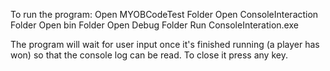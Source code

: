 To run the program:
	Open MYOBCodeTest Folder
	Open ConsoleInteraction Folder
	Open bin Folder
	Open Debug Folder
	Run ConsoleInteration.exe

The program will wait for user input once it's finished running (a player has won)
so that the console log can be read. To close it press any key.